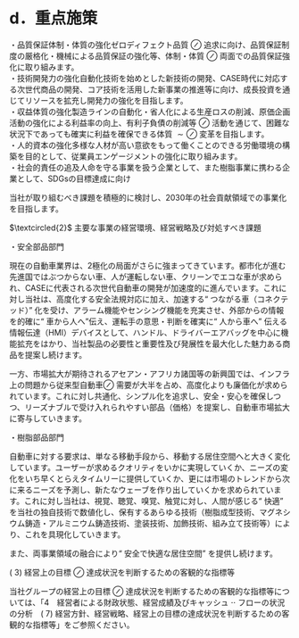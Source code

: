 # d．重点施策  

・品質保証体制・体質の強化ゼロディフェクト品質 $\oslash$ 追求に向け、品質保証制度の厳格化・機械による品質保証の強化等、体制・体質 $\oslash$ 両面での品質保証強化に取り組みます。  
・技術開発力の強化自動化技術を始めとした新技術の開発、CASE時代に対応する次世代商品の開発、コア技術を活用した新事業の推進等に向け、成長投資を通じてリソースを拡充し開発力の強化を目指します。  
・収益体質の強化製造ラインの自動化・省人化による生産ロスの削減、原価企画活動の強化による利益率の向上、有利子負債の削減等 $\oslash$ 活動を通じて、困難な状況下であっても確実に利益を確保できる体質 $\sim \oslash$ 変革を目指します。  
・人的資本の強化多様な人材が高い意欲をもって働くことのできる労働環境の構築を目的として、従業員エンゲージメントの強化に取り組みます。  
・社会的責任の追及人命を守る事業を扱う企業として、また樹脂事業に携わる企業として、SDGsの目標達成に向け  

当社が取り組むべき課題を積極的に検討し、2030年の社会貢献領域での事業化を目指します。  

$\textcircled{2}$ 主要な事業の経営環境、経営戦略及び対処すべき課題  

・安全部品部門  

現在の自動車業界は、2極化の局面がさらに強まってきています。都市化が進む先進国ではぶつからない車、人が運転しない車、クリーンでエコな車が求められ、CASEに代表される次世代自動車の開発が加速度的に進んでいます。これに対し当社は、高度化する安全法規対応に加え、加速する“ つながる車（コネクテッド）” 化を受け、アラーム機能やセンシング機能を充実させ、外部からの情報を的確に“ 車から人へ”伝え、運転手の意思・判断を確実に“ 人から車へ” 伝える情報伝達（HMI）デバイスとして、ハンドル、ドライバーエアバッグを中心に機能拡充をはかり、当社製品の必要性と重要性及び発展性を最大化した魅力ある商品を提案し続けます。  

一方、市場拡大が期待されるアセアン・アフリカ諸国等の新興国では、インフラ上の問題から従来型自動車$\oslash$ 需要が大半を占め、高度化よりも廉価化が求められています。これに対し共通化、シンプル化を追求し、安全・安心を確保しつつ、リーズナブルで受け入れられやすい部品（価格）を提案し、自動車市場拡大に寄与していきます。  

・樹脂部品部門  

自動車に対する要求は、単なる移動手段から、移動する居住空間へと大きく変化しています。ユーザーが求めるクオリティをいかに実現していくか、ニーズの変化をいち早くとらえタイムリーに提供していくか、更には市場のトレンドから次に来るニーズを予測し、新たなウェーブを作り出していくかを求められています。これに対し当社は、視覚、聴覚、嗅覚、触覚に対し、人間が感じる“ 快適” を当社の独自技術で数値化し、保有するあらゆる技術（樹脂成型技術、マグネシウム鋳造・アルミニウム鋳造技術、塗装技術、加飾技術、組み立て技術等）により、これを具現化していきます。  

また、両事業領域の融合により“ 安全で快適な居住空間” を提供し続けます。  

( 3) 経営上の目標 $\oslash$ 達成状況を判断するための客観的な指標等  

当社グループの経営上の目標 $\oslash$ 達成状況を判断するための客観的な指標等については、「4　経営者による財政状態、経営成績及びキャッシュ $\cdot \cdot$ フローの状況の分析　( 7) 経営方針、経営戦略、経営上の目標の達成状況を判断するための客観的な指標等」をご参照ください。  